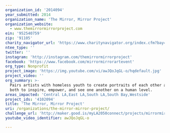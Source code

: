 ```yaml
---
organization_id: '2014094'
year_submitted: 2014
organization_name: 'The Mirror, Mirror Project'
organization_website:
  - www.themirrormirrorproject.com
ein: '952540759'
zip: '91105'
charity_navigator_url: 'https://www.charitynavigator.org/index.cfm?bay=search.profile&ein=952540759'
ntee_type: ''
twitter: ''
instagram: 'http://instagram.com/themirrormirrorproject'
facebook: 'https://www.facebook.com/mirrormirrorartevent'
org_type: Nonprofit
project_image: 'https://img.youtube.com/vi/awJQoJqGL-o/hqdefault.jpg'
project_video: ''
org_summary: >-
  Pairs artists with homeless youth to create portraits of each other allowing
  both to inspire, empower, and see one another on a human level.
areas_impacted: 'Central LA,East LA,South LA,South Bay,Westside'
project_ids: '4102094'
title: 'The Mirror, Mirror Project'
uri: /organizations/the-mirror-mirror-project/
challenge_url: 'http://maker.good.is/myLA2050connect/projects/mirrormirrorproject.html'
youtube_video_identifier: awJQoJqGL-o

---
```

